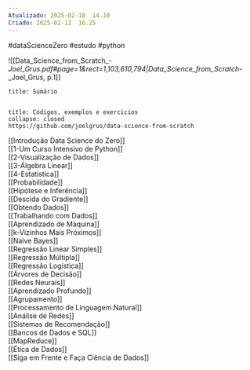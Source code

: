 ```yaml
---
Atualizado: 2025-02-18  14.10
Criado: 2025-02-12  16.25
---
```

#dataScienceZero #estudo #python 

![[Data_Science_from_Scratch_-_Joel_Grus.pdf#page=1&rect=1,103,610,794|Data_Science_from_Scratch_-_Joel_Grus, p.1]]


```ad-summary
title: Sumário


```



```ad-success
title: Códigos, exemplos e exercicios
collapse: closed
https://github.com/joelgrus/data-science-from-scratch

```




[[Introdução Data Science do Zero]]  
[[1-Um Curso Intensivo de Python]]      
[[2-Visualização de Dados]]  
[[3-Álgebra Linear]]  
[[4-Estatística]]  
[[Probabilidade]]  
[[Hipótese e Inferência]]  
[[Descida do Gradiente]]  
[[Obtendo Dados]]  
[[Trabalhando com Dados]]  
[[Aprendizado de Máquina]]  
[[k-Vizinhos Mais Próximos]]  
[[Naive Bayes]]  
[[Regressão Linear Simples]]  
[[Regressão Múltipla]]  
[[Regressão Logística]]  
[[Árvores de Decisão]]  
[[Redes Neurais]]  
[[Aprendizado Profundo]]  
[[Agrupamento]]  
[[Processamento de Linguagem Natural]]  
[[Análise de Redes]]  
[[Sistemas de Recomendação]]  
[[Bancos de Dados e SQL]]  
[[MapReduce]]  
[[Ética de Dados]]  
[[Siga em Frente e Faça Ciência de Dados]]